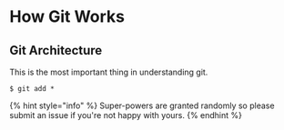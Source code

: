 # How Git Works

## Git Architecture

This is the most important thing in understanding git.

```
$ git add *
```

{% hint style="info" %}
 Super-powers are granted randomly so please submit an issue if you're not happy with yours.
{% endhint %}



